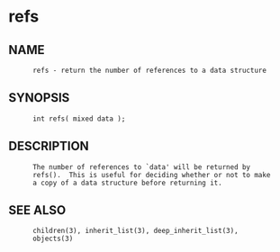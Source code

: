 # refs
## NAME
          refs - return the number of references to a data structure

## SYNOPSIS
          int refs( mixed data );

## DESCRIPTION
          The number of references to `data' will be returned by
          refs().  This is useful for deciding whether or not to make
          a copy of a data structure before returning it.

## SEE ALSO
          children(3), inherit_list(3), deep_inherit_list(3),
          objects(3)
